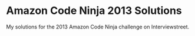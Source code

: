 Amazon Code Ninja 2013 Solutions
=============

My solutions for the 2013 Amazon Code Ninja challenge on Interviewstreet.
